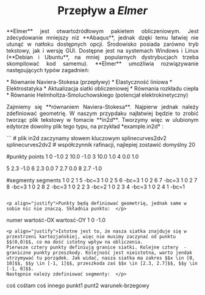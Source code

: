 # <p align="center">Przepływ a _Elmer_</p>

<p align="justify">**Elmer** jest otwartoźródłowym pakietem obliczeniowym. Jest zdecydowanie mniejszy niż **Abaqus**, jednak dzęki temu łatwiej nie utunąć w natłoku dostępnych opcji.  
Środowisko posiada zarówno tryb tekstowy, jak i wersję GUI. Dostępne jest na systemach Windows i Linux (**Debian i Ubuntu**, na mniej popularnych dystrybucjach trzeba skompilować kod samemu).
**Elmer** umożliwia rozwiązywanie następujących typów zagadnień: </p>
* Równanie Naviera-Stokesa (przepływy)
* Elastyczność liniowa
* Elektrostatyka
* Aktualizacja siatki obliczeniowej
* Równania rozkładu ciepła
* Równanie Helmholtza-Smoluchowskiego (potencjał elektrokinetyczny)

<p align="justify">Zajmiemy się **równaniem Naviera-Stokesa**.  
Najpierw jednak należy zdefiniować geometrię. W naszym przypdaku najłatwiej będzie to zrobić tworząc plik tekstowy w fomacie **in2d**. Tworzymy więc w ulubionym edytorze dowolny plik tego typu, na przykład *example.in2d* :</p>  
```
# plik in2d zaczynamy słowem kluczowym splinecurves2dv2
splinecurves2dv2
# współczynnik rafinacji, najlepiej zostawić domyślny
20

#punkty
points
1 0 -1.0
2 10.0 -1.0
3 10.0 1.0
4 0.0 1.0

5 2.3 -1.0
6 2.3 0.0
7 2.7 0.0
8 2.7 -1.0

#segmenty
segments
1 0 2 1 5 -bc=3
1 0 2 5 6 -bc=3
1 0 2 6 7 -bc=3
1 0 2 7 8 -bc=3
1 0 2 8 2 -bc=3
1 0 2 2 3 -bc=2
1 0 2 3 4 -bc=3
1 0 2 4 1 -bc=1
```

<p align="justify">Punkty będą definiować geometrię, jednak same w sobie nic nie znaczą. Składnia punktu:  </p>
```
numer wartość-OX wartosć-OY
  1        0        -1.0
```
<p align="justify">Istotne jest to, że nasza siatka znajduje się w przestrzeni kartezjańskiej, więc nie musimy zaczynać od punktu $$(0,0)$$, co ma dość istotny wpływ na obliczenia.  
Pierwsze cztery punkty definiują granice siatki. Kolejne cztery  - graniczne punkty przeszkody. Kolejność jest nieistotna, warto jendak utrzymywać tu porządek. Jak widać, nasza siatka ma zakres $$x \in [0, 10]$$, $$y \in [-1, 1]$$, przeszkoda zaś $$x \in [2.3, 2.7]$$, $$y \in [-1, 0]$$.   
Następnie należy zdefiniować segmenty:  </p>
```
coś cośtam coś innego punkt1 punt2 warunek-brzegowy
```
